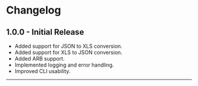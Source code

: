 # Changelog

## 1.0.0 - Initial Release
- Added support for JSON to XLS conversion.
- Added support for XLS to JSON conversion.
- Added ARB support.
- Implemented logging and error handling.
- Improved CLI usability.

---